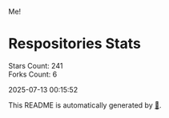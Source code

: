Me!

# Respositories Stats
Stars Count: 241  
Forks Count: 6

2025-07-13 00:15:52  

This README is automatically generated by [🐰](https://github.com/rnitta/rnitta).
